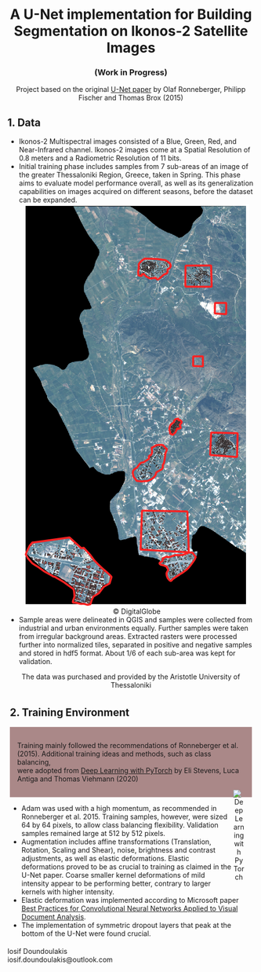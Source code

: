 <!-- <style>
    ul {
        background-color: #111;
        padding: 30px;
    }
    img.dlwpt {
        float: right;
    }
    div.training {
        padding: 60px;
    }
    li {
        padding:30px;
    }
    img {
        /* margin:10px; */
        margin-left: 30px;
        border-style: solid;
    }
</style> -->

<body>
    <div class='title'>
        <h1 align='center'> A U-Net implementation for Building Segmentation on Ikonos-2 Satellite Images </h1>
        <h3 align='center'>(Work in Progress)</h3>
        <p align='center'>
            Project based on the original <a href="https://arxiv.org/abs/1505.04597">U-Net paper</a>
            by Olaf Ronneberger, Philipp Fischer and Thomas Brox (2015)
        </p>
    </div>
    <div class='sections'>
        <div class='data'>
            <h2>1. Data</h2>
            <ul>
                <li>Ikonos-2 Multispectral images consisted of a Blue, Green, Red, and Near-Infrared channel. Ikonos-2 images come at a Spatial Resolution of 0.8 meters and a Radiometric Resolution of 11 bits.</li>
                <li>Initial training phase includes samples from 7 sub-areas of an image of the greater Thessaloniki Region, Greece, taken in Spring. This phase aims to evaluate model performance overall, as well as its generalization capabilities on images acquired on different seasons, before the dataset can be expanded. <br>
                <div align='center'>
                    <img align='center' src='./imgdir/training_areas.png' alt='Training areas' style='float:center;'> <br> &copy DigitalGlobe
                </div>
                </li>
                <li>Sample areas were delineated in QGIS and samples were collected from industrial and urban environments equally. Further samples were taken from irregular background areas. Extracted rasters were processed further into normalized tiles, separated in positive and negative samples and stored in hdf5 format. About 1/6 of each sub-area was kept for validation.</li>
            </ul>
            <footer align='center'>The data was purchased and provided by the Aristotle University of Thessaloniki</footer>
        </div>
        <div style='border-width:1px;padding:5px' class='training'>
            <h2>2. Training Environment</h2>
            <div align='center' style='background-color:#A88;padding:15px' class='training'>
                <p align='left'>Training mainly followed the recommendations of Ronneberger et al. (2015).
                    Additional training ideas and methods, such as class balancing, <br> were adopted from
                    <a href='https://www.google.com/search?channel=fs&client=ubuntu&q=deep+learning+with+pytorch'>Deep Learning with PyTorch</a> by Eli Stevens, Luca Antiga and Thomas Viehmann (2020)
                </p> 
                <div>
                    <a href='https://www.google.com/search?channel=fs&client=ubuntu&q=deep+learning+with+pytorch'>
                        <img src='https://images.manning.com/book/3/8e5d003-09e3-430e-a5a3-f42ee1cafb5f/Stevens-DLPy-HI.png' width=5% height=5%
                        alt='Deep Learning with PyTorch' class='dlwpt' style='float: right;'>
                    </a>
                </div>
            </div>
            <ul>
                <li>
                    Adam was used with a high momentum, as recommended in Ronneberger et al. 2015. Training samples, however, were sized 64 by 64 pixels, to allow class balancing flexibility. Validation samples remained large at 512 by 512 pixels.
                </li>
                <li>
                    Augmentation includes affine transformations (Translation, Rotation, Scaling and Shear), noise, brightness and contrast adjustments, as well as elastic deformations. Elastic deformations proved to be as crucial to training as claimed in the U-Net paper. Coarse smaller kernel deformations of mild intensity appear to be performing better, contrary to larger kernels with higher intensity.
                </li>
                <li>
                    Elastic deformation was implemented according to Microsoft paper <a href='https://www.microsoft.com/en-us/research/wp-content/uploads/2003/08/icdar03.pdf'>Best Practices for Convolutional Neural Networks Applied to Visual Document Analysis</a>. 
                </li>
                <li>The implementation of symmetric dropout layers that peak at the bottom of the U-Net were found crucial.
                </li>
            </ul>
        </div>
    </div>
</body>
<footer>
Iosif Doundoulakis <br>
iosif.doundoulakis@outlook.com
</footer>
